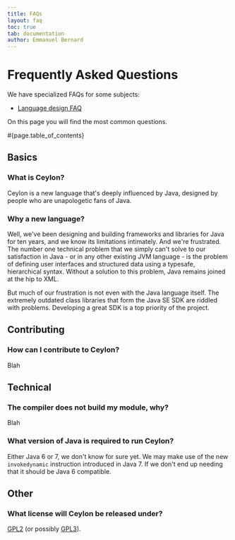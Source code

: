 ```yaml
---
title: FAQs 
layout: faq
toc: true
tab: documentation
author: Emmanuel Bernard
---
```


# Frequently Asked Questions

We have specialized FAQs for some subjects:

* [Language design FAQ](language-design)

On this page you will find the most common questions.  

#{page.table_of_contents}

## Basics

### What is Ceylon?

Ceylon is a new language that's deeply influenced by Java, designed by people who are unapologetic fans of Java.


### Why a new language? 

Well, we've been designing and building frameworks and libraries for Java for ten years, and we know its limitations intimately. And we're frustrated. The number one technical problem that we simply can't solve to our satisfaction in Java - or in any other existing JVM language - is the problem of defining user interfaces and structured data using a typesafe, hierarchical syntax. Without a solution to this problem, Java remains joined at the hip to XML.

But much of our frustration is not even with the Java language itself. The extremely outdated class libraries that form the Java SE SDK are riddled with problems. Developing a great SDK is a top priority of the project.


## Contributing

### How can I contribute to Ceylon?

Blah

## Technical

### The compiler does not build my module, why?

Blah

### What version of Java is required to run Ceylon?

Either Java 6 or 7, we don't know for sure yet. We may make use of the new
`invokedynamic` instruction introduced in Java 7. If we don't end up needing 
that it should be Java 6 compatible.

## Other

### What license will Ceylon be released under?

[GPL2](http://www.gnu.org/licenses/gpl-2.0.html) 
(or possibly [GPL3](http://www.gnu.org/licenses/gpl-3.0.html)).
